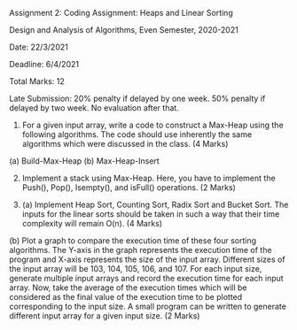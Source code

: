 Assignment 2: Coding Assignment: Heaps and Linear Sorting

Design and Analysis of Algorithms,
Even Semester, 2020-2021

Date: 22/3/2021

Deadline: 6/4/2021

Total Marks: 12

Late Submission: 20% penalty if delayed by one week. 50% penalty if delayed by two week. No
evaluation after that.

1. For a given input array, write a code to construct a Max-Heap using the following algorithms.
The code should use inherently the same algorithms which were discussed in the class. (4
Marks)

(a) Build-Max-Heap
(b) Max-Heap-Insert

2. Implement a stack using Max-Heap. Here, you have to implement the Push(), Pop(), Isempty(),
and isFull() operations. (2 Marks)

3. (a) Implement Heap Sort, Counting Sort, Radix Sort and Bucket Sort. The inputs for the linear
sorts should be taken in such a way that their time complexity will remain O(n). (4 Marks)

(b) Plot a graph to compare the execution time of these four sorting algorithms. The Y-axis in the
graph represents the execution time of the program and X-axis represents the size of the input array.
Different sizes of the input array will be 103, 104, 105, 106, and 107. For each input size, generate
multiple input arrays and record the execution time for each input array. Now, take the average of
the execution times which will be considered as the final value of the execution time to be plotted
corresponding to the input size. A small program can be written to generate different input array for
a given input size. (2 Marks)

